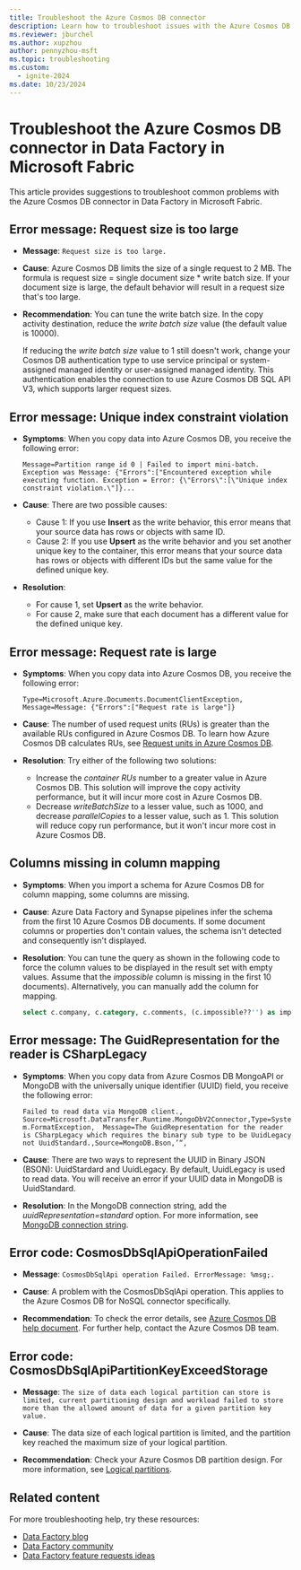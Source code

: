 ```yaml
---
title: Troubleshoot the Azure Cosmos DB connector
description: Learn how to troubleshoot issues with the Azure Cosmos DB connector in Data Factory in Microsoft Fabric.
ms.reviewer: jburchel
ms.author: xupzhou
author: pennyzhou-msft
ms.topic: troubleshooting
ms.custom:
  - ignite-2024
ms.date: 10/23/2024
---
```


# Troubleshoot the Azure Cosmos DB connector in Data Factory in Microsoft Fabric

This article provides suggestions to troubleshoot common problems with the Azure Cosmos DB connector in Data Factory in Microsoft Fabric.

## Error message: Request size is too large

- **Message**: `Request size is too large.`

- **Cause**: Azure Cosmos DB limits the size of a single request to 2 MB. The formula is request size = single document size * write batch size. If your document size is large, the default behavior will result in a request size that's too large.

- **Recommendation**: You can tune the write batch size. In the copy activity destination, reduce the *write batch size* value (the default value is 10000).

  If reducing the *write batch size* value to 1 still doesn't work, change your Cosmos DB authentication type to use service principal or system-assigned managed identity or user-assigned managed identity. This authentication enables the connection to use Azure Cosmos DB SQL API V3, which supports larger request sizes.

## Error message: Unique index constraint violation

- **Symptoms**: When you copy data into Azure Cosmos DB, you receive the following error:

    `Message=Partition range id 0 | Failed to import mini-batch. 
    Exception was Message: {"Errors":["Encountered exception while executing function. Exception = Error: {\"Errors\":[\"Unique index constraint violation.\"]}...`

- **Cause**: There are two possible causes:

    - Cause 1: If you use **Insert** as the write behavior, this error means that your source data has rows or objects with same ID.
    - Cause 2: If you use **Upsert** as the write behavior and you set another unique key to the container, this error means that your source data has rows or objects with different IDs but the same value for the defined unique key.

- **Resolution**: 

    - For cause 1, set **Upsert** as the write behavior.
    - For cause 2, make sure that each document has a different value for the defined unique key.

## Error message: Request rate is large

- **Symptoms**: When you copy data into Azure Cosmos DB, you receive the following error:

    `Type=Microsoft.Azure.Documents.DocumentClientException,
    Message=Message: {"Errors":["Request rate is large"]}`

- **Cause**: The number of used request units (RUs) is greater than the available RUs configured in Azure Cosmos DB. To learn how
Azure Cosmos DB calculates RUs, see [Request units in Azure Cosmos DB](/azure/cosmos-db/request-units#request-unit-considerations).

- **Resolution**: Try either of the following two solutions:

    - Increase the *container RUs* number to a greater value in Azure Cosmos DB. This solution will improve the copy activity performance, but it will incur more cost in Azure Cosmos DB. 
    - Decrease *writeBatchSize* to a lesser value, such as 1000, and decrease *parallelCopies* to a lesser value, such as 1. This solution will reduce copy run performance, but it won't incur more cost in Azure Cosmos DB.

## Columns missing in column mapping

- **Symptoms**: When you import a schema for Azure Cosmos DB for column mapping, some columns are missing. 

- **Cause**: Azure Data Factory and Synapse pipelines infer the schema from the first 10 Azure Cosmos DB documents. If some document columns or properties don't contain values, the schema isn't detected and consequently isn't displayed.

- **Resolution**: You can tune the query as shown in the following code to force the column values to be displayed in the result set with empty values. Assume that the *impossible* column is missing in the first 10 documents). Alternatively, you can manually add the column for mapping.

    ```sql
    select c.company, c.category, c.comments, (c.impossible??'') as impossible from c
    ```

## Error message: The GuidRepresentation for the reader is CSharpLegacy

- **Symptoms**: When you copy data from Azure Cosmos DB MongoAPI or MongoDB with the universally unique identifier (UUID) field, you receive the following error:

    `Failed to read data via MongoDB client., 
    Source=Microsoft.DataTransfer.Runtime.MongoDbV2Connector,Type=System.FormatException, 
    Message=The GuidRepresentation for the reader is CSharpLegacy which requires the binary sub type to be UuidLegacy not UuidStandard.,Source=MongoDB.Bson,’“,`

- **Cause**: There are two ways to represent the UUID in Binary JSON (BSON): UuidStardard and UuidLegacy. By default, UuidLegacy is used to read data. You will receive an error if your UUID data in MongoDB is UuidStandard.

- **Resolution**: In the MongoDB connection string, add the *uuidRepresentation=standard* option. For more information, see [MongoDB connection string](/azure/data-factory/connector-mongodb#linked-service-properties).

## Error code: CosmosDbSqlApiOperationFailed

- **Message**: `CosmosDbSqlApi operation Failed. ErrorMessage: %msg;.`

- **Cause**: A problem with the CosmosDbSqlApi operation.  This applies to the Azure Cosmos DB for NoSQL connector specifically.

- **Recommendation**:  To check the error details, see [Azure Cosmos DB help document](/azure/cosmos-db/troubleshoot-dot-net-sdk). For further help, contact the Azure Cosmos DB team.

## Error code: CosmosDbSqlApiPartitionKeyExceedStorage

- **Message**: `The size of data each logical partition can store is limited, current partitioning design and workload failed to store more than the allowed amount of data for a given partition key value.`

- **Cause**: The data size of each logical partition is limited, and the partition key reached the maximum size of your logical partition.

- **Recommendation**: Check your Azure Cosmos DB partition design. For more information, see [Logical partitions](/azure/cosmos-db/partitioning-overview#logical-partitions).

## Related content

For more troubleshooting help, try these resources:

- [Data Factory blog](https://blog.fabric.microsoft.com/blog/category/data-factory)
- [Data Factory community](https://community.fabric.microsoft.com/t5/Data-Factory-preview-Community/ct-p/datafactory)
- [Data Factory feature requests ideas](https://ideas.fabric.microsoft.com/)
